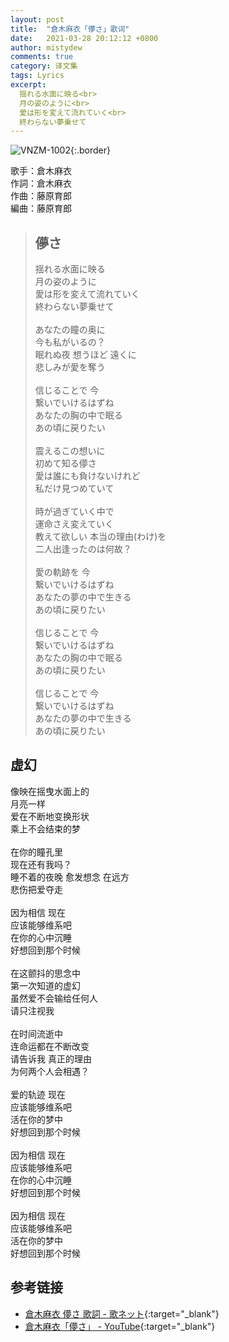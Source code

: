 ```yaml
---
layout: post
title:  "倉木麻衣「儚さ」歌词"
date:   2021-03-28 20:12:12 +0800
author: mistydew
comments: true
category: 译文集
tags: Lyrics
excerpt:
  揺れる水面に映る<br>
  月の姿のように<br>
  愛は形を変えて流れていく<br>
  終わらない夢乗せて
---
```

![VNZM-1002](https://www.generasia.com/w/images/0/01/Mai_Kuraki_Symphonic_Collection_in_Moscow_Regular.jpg){:.border}

歌手：倉木麻衣<br>
作詞：倉木麻衣<br>
作曲：藤原育郎<br>
編曲：藤原育郎

<blockquote class="original">
  <h2>儚さ</h2>
  <p>
    揺れる水面に映る<br>
    月の姿のように<br>
    愛は形を変えて流れていく<br>
    終わらない夢乗せて<br>
    <br>
    あなたの瞳の奥に<br>
    今も私がいるの？<br>
    眠れぬ夜 想うほど 遠くに<br>
    悲しみが愛を奪う<br>
    <br>
    信じることで 今<br>
    繋いでいけるはずね<br>
    あなたの胸の中で眠る<br>
    あの頃に戻りたい<br>
    <br>
    震えるこの想いに<br>
    初めて知る儚さ<br>
    愛は誰にも負けないけれど<br>
    私だけ見つめていて<br>
    <br>
    時が過ぎていく中で<br>
    運命さえ変えていく<br>
    教えて欲しい 本当の理由(わけ)を<br>
    二人出逢ったのは何故？<br>
    <br>
    愛の軌跡を 今<br>
    繋いでいけるはずね<br>
    あなたの夢の中で生きる<br>
    あの頃に戻りたい<br>
    <br>
    信じることで 今<br>
    繋いでいけるはずね<br>
    あなたの胸の中で眠る<br>
    あの頃に戻りたい<br>
    <br>
    信じることで 今<br>
    繋いでいけるはずね<br>
    あなたの夢の中で生きる<br>
    あの頃に戻りたい
  </p>
</blockquote>

<div class="translation">
  <h2>虚幻</h2>
  <p>
    像映在摇曳水面上的<br>
    月亮一样<br>
    爱在不断地变换形状<br>
    乘上不会结束的梦<br>
    <br>
    在你的瞳孔里<br>
    现在还有我吗？<br>
    睡不着的夜晚 愈发想念 在远方<br>
    悲伤把爱夺走<br>
    <br>
    因为相信 现在<br>
    应该能够维系吧<br>
    在你的心中沉睡<br>
    好想回到那个时候<br>
    <br>
    在这颤抖的思念中<br>
    第一次知道的虚幻<br>
    虽然爱不会输给任何人<br>
    请只注视我<br>
    <br>
    在时间流逝中<br>
    连命运都在不断改变<br>
    请告诉我 真正的理由<br>
    为何两个人会相遇？<br>
    <br>
    爱的轨迹 现在<br>
    应该能够维系吧<br>
    活在你的梦中<br>
    好想回到那个时候<br>
    <br>
    因为相信 现在<br>
    应该能够维系吧<br>
    在你的心中沉睡<br>
    好想回到那个时候<br>
    <br>
    因为相信 现在<br>
    应该能够维系吧<br>
    活在你的梦中<br>
    好想回到那个时候
  </p>
</div>

## 参考链接

* [倉木麻衣 儚さ 歌詞 - 歌ネット](https://www.uta-net.com/song/139668/){:target="_blank"}
* [倉木麻衣「儚さ」 - YouTube](https://youtu.be/Dc6JQ25wCK0){:target="_blank"}
